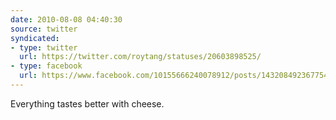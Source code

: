 ```yaml
---
date: 2010-08-08 04:40:30
source: twitter
syndicated:
- type: twitter
  url: https://twitter.com/roytang/statuses/20603898525/
- type: facebook
  url: https://www.facebook.com/10155666240078912/posts/143208492367754
---
```


Everything tastes better with cheese.